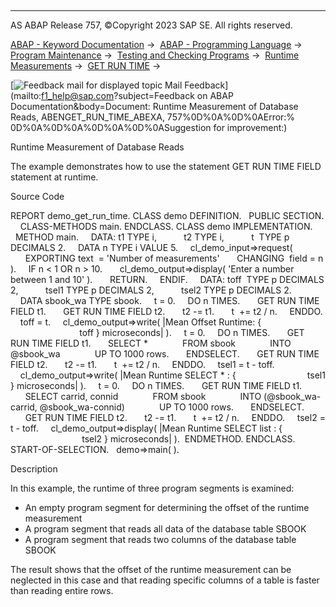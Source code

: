   

* * *

AS ABAP Release 757, ©Copyright 2023 SAP SE. All rights reserved.

[ABAP - Keyword Documentation](javascript:call_link\('abenabap.htm'\)) →  [ABAP - Programming Language](javascript:call_link\('abenabap_reference.htm'\)) →  [Program Maintenance](javascript:call_link\('abenprogram_editing.htm'\)) →  [Testing and Checking Programs](javascript:call_link\('abenabap_tests.htm'\)) →  [Runtime Measurements](javascript:call_link\('abenabap_runtime_measurements.htm'\)) →  [GET RUN TIME](javascript:call_link\('abapget_run_time.htm'\)) → 

 [![](Mail.gif?object=Mail.gif&sap-language=EN "Feedback mail for displayed topic") Mail Feedback](mailto:f1_help@sap.com?subject=Feedback on ABAP Documentation&body=Document: Runtime Measurement of Database Reads, ABENGET_RUN_TIME_ABEXA, 757%0D%0A%0D%0AError:%
0D%0A%0D%0A%0D%0A%0D%0ASuggestion for improvement:)

Runtime Measurement of Database Reads

The example demonstrates how to use the statement GET RUN TIME FIELD statement at runtime.

Source Code   

REPORT demo\_get\_run\_time.
CLASS demo DEFINITION.
  PUBLIC SECTION.
    CLASS-METHODS main.
ENDCLASS.
CLASS demo IMPLEMENTATION.
  METHOD main.
    DATA: t1 TYPE i,
          t2 TYPE i,
          t  TYPE p DECIMALS 2.
    DATA n TYPE i VALUE 5.
    cl\_demo\_input=>request(
      EXPORTING text  = 'Number of measurements'
      CHANGING  field = n ).
    IF n < 1 OR n > 10.
      cl\_demo\_output=>display( 'Enter a number between 1 and 10' ).
      RETURN.
    ENDIF.
    DATA: toff  TYPE p DECIMALS 2,
          tsel1 TYPE p DECIMALS 2,
          tsel2 TYPE p DECIMALS 2.
    DATA sbook\_wa TYPE sbook.
    t = 0.
    DO n TIMES.
      GET RUN TIME FIELD t1.
      GET RUN TIME FIELD t2.
      t2 -= t1.
      t  += t2 / n.
    ENDDO.
    toff = t.
    cl\_demo\_output=>write( |Mean Offset Runtime: {
                            toff } microseconds| ).
    t = 0.
    DO n TIMES.
      GET RUN TIME FIELD t1.
      SELECT \*
             FROM sbook
             INTO @sbook\_wa
             UP TO 1000 rows.
      ENDSELECT.
      GET RUN TIME FIELD t2.
      t2 -= t1.
      t  += t2 / n.
    ENDDO.
    tsel1 = t - toff.
    cl\_demo\_output=>write( |Mean Runtime SELECT \* : {
                            tsel1 } microseconds| ).
    t = 0.
    DO n TIMES.
      GET RUN TIME FIELD t1.
      SELECT carrid, connid
             FROM sbook
             INTO (@sbook\_wa-carrid, @sbook\_wa-connid)
             UP TO 1000 rows.
      ENDSELECT.
      GET RUN TIME FIELD t2.
      t2 -= t1.
      t  += t2 / n.
    ENDDO.
    tsel2 = t - toff.
    cl\_demo\_output=>display( |Mean Runtime SELECT list : {
                             tsel2 } microseconds| ).  ENDMETHOD.
ENDCLASS.
START-OF-SELECTION.
  demo=>main( ).

Description   

In this example, the runtime of three program segments is examined:

-   An empty program segment for determining the offset of the runtime measurement
-   A program segment that reads all data of the database table SBOOK
-   A program segment that reads two columns of the database table SBOOK

The result shows that the offset of the runtime measurement can be neglected in this case and that reading specific columns of a table is faster than reading entire rows.